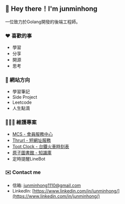 ## 👋 Hey there！I'm junminhong
一位致力於Golang開發的後端工程師。
### ❤️ 喜歡的事
- 學習
- 分享
- 開源
- 思考

### 📝 網站方向
- 學習筆記
- Side Project
- Leetcode
- 人生點滴

### 👨🏻‍💻 維護專案
- [MCS - 會員服務中心](https://github.com/junminhong/member-center-service)
- [Thrurl - 短網址服務](https://github.com/junminhong/thrurl)
- [Toot Clock - 台鐵火車時刻表](https://github.com/junminhong/toot-clock)
- [原子圖書館 - 知識庫](https://library.jmh-su.com/)
- 定時提醒LineBot

### ✉️ Contact me
- 信箱: [junminhong1110@gmail.com](mailto:junminhong1110@gmail.com)
- LinkedIn: [https://www.linkedin.com/in/junminhong/](https://www.linkedin.com/in/junminhong/)